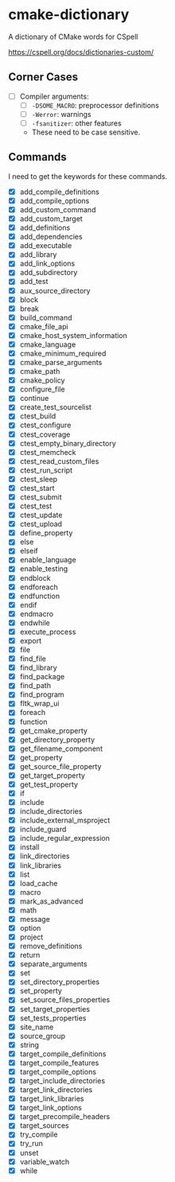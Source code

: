 # cmake-dictionary

A dictionary of CMake words for CSpell

<https://cspell.org/docs/dictionaries-custom/>

## Corner Cases

- [ ] Compiler arguments:
  - [ ] `-DSOME_MACRO`: preprocessor definitions
  - [ ] `-Werror`: warnings
  - [ ] `-fsanitizer`: other features
  - These need to be case sensitive.

## Commands

I need to get the keywords for these commands.

- [x] add_compile_definitions
- [x] add_compile_options
- [x] add_custom_command
- [x] add_custom_target
- [x] add_definitions
- [x] add_dependencies
- [x] add_executable
- [x] add_library
- [x] add_link_options
- [x] add_subdirectory
- [x] add_test
- [x] aux_source_directory
- [x] block
- [x] break
- [x] build_command
- [x] cmake_file_api
- [x] cmake_host_system_information
- [x] cmake_language
- [x] cmake_minimum_required
- [x] cmake_parse_arguments
- [x] cmake_path
- [x] cmake_policy
- [x] configure_file
- [x] continue
- [x] create_test_sourcelist
- [x] ctest_build
- [x] ctest_configure
- [x] ctest_coverage
- [x] ctest_empty_binary_directory
- [x] ctest_memcheck
- [x] ctest_read_custom_files
- [x] ctest_run_script
- [x] ctest_sleep
- [x] ctest_start
- [x] ctest_submit
- [x] ctest_test
- [x] ctest_update
- [x] ctest_upload
- [x] define_property
- [x] else
- [x] elseif
- [x] enable_language
- [x] enable_testing
- [x] endblock
- [x] endforeach
- [x] endfunction
- [x] endif
- [x] endmacro
- [x] endwhile
- [x] execute_process
- [x] export
- [x] file
- [x] find_file
- [x] find_library
- [x] find_package
- [x] find_path
- [x] find_program
- [x] fltk_wrap_ui
- [x] foreach
- [x] function
- [x] get_cmake_property
- [x] get_directory_property
- [x] get_filename_component
- [x] get_property
- [x] get_source_file_property
- [x] get_target_property
- [x] get_test_property
- [x] if
- [x] include
- [x] include_directories
- [x] include_external_msproject
- [x] include_guard
- [x] include_regular_expression
- [x] install
- [x] link_directories
- [x] link_libraries
- [x] list
- [x] load_cache
- [x] macro
- [x] mark_as_advanced
- [x] math
- [x] message
- [x] option
- [x] project
- [x] remove_definitions
- [x] return
- [x] separate_arguments
- [x] set
- [x] set_directory_properties
- [x] set_property
- [x] set_source_files_properties
- [x] set_target_properties
- [x] set_tests_properties
- [x] site_name
- [x] source_group
- [x] string
- [x] target_compile_definitions
- [x] target_compile_features
- [x] target_compile_options
- [x] target_include_directories
- [x] target_link_directories
- [x] target_link_libraries
- [x] target_link_options
- [x] target_precompile_headers
- [x] target_sources
- [x] try_compile
- [x] try_run
- [x] unset
- [x] variable_watch
- [x] while
